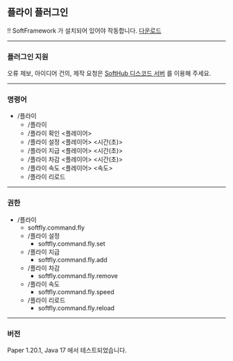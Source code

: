 ## 플라이 플러그인

!! SoftFramework 가 설치되어 있어야 작동합니다. [다운로드](https://github.com/MCFlowStudio/SoftFramework/releases/download/realases/SoftFramework.jar)

***

### 플러그인 지원

오류 제보, 아이디어 건의, 제작 요청은 [SoftHub 디스코드 서버](https://discord.gg/kk4UQstdY9) 를 이용해 주세요.

***

### 명령어
- /플라이
	- /플라이
	- /플라이 확인 <플레이어>
	- /플라이 설정 <플레이어> <시간(초)>
	- /플라이 지급 <플레이어> <시간(초)>
	- /플라이 차감 <플레이어> <시간(초)>
	- /플라이 속도 <플레이어> <속도>
	- /플라이 리로드
	
***

### 권한

- /플라이
	- softfly.command.fly
	- /플라이 설정
		- softfly.command.fly.set
	- /플라이 지급
		- softfly.command.fly.add
	- /플라이 차감
		- softfly.command.fly.remove
	- /플라이 속도
		- softfly.command.fly.speed
	- /플라이 리로드
		- softfly.command.fly.reload

	
***

### 버전

Paper 1.20.1, Java 17 에서 테스트되었습니다.
